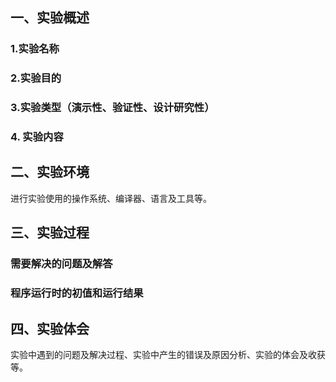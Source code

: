 ## 一、实验概述
### 1.实验名称

### 2.实验目的

### 3.实验类型（演示性、验证性、设计研究性）

### 4. 实验内容


## 二、实验环境
进行实验使用的操作系统、编译器、语言及工具等。

## 三、实验过程


### 需要解决的问题及解答


### 程序运行时的初值和运行结果

## 四、实验体会
实验中遇到的问题及解决过程、实验中产生的错误及原因分析、实验的体会及收获等。